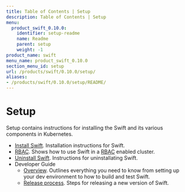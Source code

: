 ```yaml
---
title: Table of Contents | Setup
description: Table of Contents | Setup
menu:
  product_swift_0.10.0:
    identifier: setup-readme
    name: Readme
    parent: setup
    weight: -1
product_name: swift
menu_name: product_swift_0.10.0
section_menu_id: setup
url: /products/swift/0.10.0/setup/
aliases:
- /products/swift/0.10.0/setup/README/
---
```


# Setup

Setup contains instructions for installing the Swift and its various components in Kubernetes.

- [Install Swift](/products/swift/0.10.0/setup/install). Installation instructions for Swift.
- [RBAC](/products/swift/0.10.0/setup/rbac). Shows how to use Swift in a [RBAC](https://kubernetes.io/docs/admin/authorization/rbac/) enabled cluster.
- [Uninstall Swift](/products/swift/0.10.0/setup/uninstall). Instructions for uninstallating Swift.
- Developer Guide
  - [Overview](/products/swift/0.10.0/setup/developer-guide/overview). Outlines everything you need to know from setting up your dev environment to how to build and test Swift.
  - [Release process](/products/swift/0.10.0/setup/developer-guide/release). Steps for releasing a new version of Swift.
